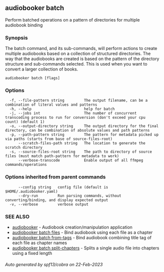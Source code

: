 ## audiobooker batch

Perform batched operations on a pattern of directories for multiple audiobook binding

### Synopsis

The batch command, and its sub-commands, will perform actions to create multiple audiobooks based on a collection of structured directories.  The way that the audiobooks are created is based on the pattern of the directory structure and sub-commands selected.  This is used when you want to convert a larger collection of books.

```
audiobooker batch [flags]
```

### Options

```
  -f, --file-pattern string         The output filename, can be a combination of literal values and patterns
  -h, --help                        help for batch
  -j, --jobs int                    The number of concurrent transcoding process to run for conversion (don't exceed your cpu count) (default 1)
  -o, --output-directory string     The output directory for the final directory, can be combination of absolute values and path patterns
  -p, --path-pattern string         The pattern for metadata picked up via paths (starts from base of source-files-root)
      --scratch-files-path string   The location to generate the scratch directory
  -s, --source-files-root string    The path to directory of source files (must match path-pattern for metadata to work)
      --verbose-transcode           Enable output of all ffmpeg commands/operations
```

### Options inherited from parent commands

```
      --config string   config file (default is $HOME/.audiobooker.yaml)
      --dry-run         Run parsing commands, without converting/binding, and display expected output
  -v, --verbose         verbose output
```

### SEE ALSO

* [audiobooker](audiobooker.md)	 - Audiobook creation/manipulation application
* [audiobooker batch files](audiobooker_batch_files.md)	 - Bind audiobook using each file as a chapter
* [audiobooker batch from-tags](audiobooker_batch_from-tags.md)	 - Bind audiobook combining title tag of each file as chapter names
* [audiobooker batch split-chapters](audiobooker_batch_split-chapters.md)	 - Splits a single audio file into chapters using a fixed length

###### Auto generated by spf13/cobra on 22-Feb-2023

